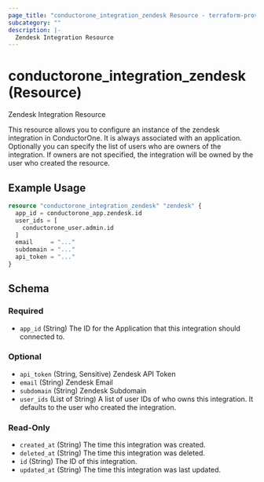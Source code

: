 ```yaml
---
page_title: "conductorone_integration_zendesk Resource - terraform-provider-conductorone"
subcategory: ""
description: |-
  Zendesk Integration Resource
---
```


# conductorone_integration_zendesk (Resource)

Zendesk Integration Resource

This resource allows you to configure an instance of the zendesk integration in ConductorOne.
It is always associated with an application. Optionally you can specify the list of users who are owners of the integration.
If owners are not specified, the integration will be owned by the user who created the resource.

## Example Usage

```terraform
resource "conductorone_integration_zendesk" "zendesk" {
  app_id = conductorone_app.zendesk.id
  user_ids = [
    conductorone_user.admin.id
  ]
  email     = "..."
  subdomain = "..."
  api_token = "..."
}
```

<!-- schema generated by tfplugindocs -->
## Schema

### Required

- `app_id` (String) The ID for the Application that this integration should connected to.

### Optional

- `api_token` (String, Sensitive) Zendesk API Token
- `email` (String) Zendesk Email
- `subdomain` (String) Zendesk Subdomain
- `user_ids` (List of String) A list of user IDs of who owns this integration. It defaults to the user who created the integration.

### Read-Only

- `created_at` (String) The time this integration was created.
- `deleted_at` (String) The time this integration was deleted.
- `id` (String) The ID of this integration.
- `updated_at` (String) The time this integration was last updated.
